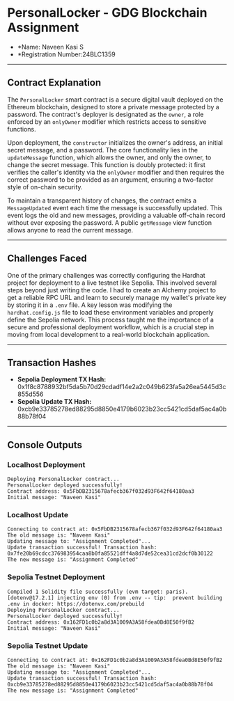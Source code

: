 # PersonalLocker - GDG Blockchain Assignment

- *Name: Naveen Kasi S 
- *Registration Number:24BLC1359

---

## Contract Explanation

The `PersonalLocker` smart contract is a secure digital vault deployed on the Ethereum blockchain, designed to store a private message protected by a password. The contract's deployer is designated as the `owner`, a role enforced by an `onlyOwner` modifier which restricts access to sensitive functions.

Upon deployment, the `constructor` initializes the owner's address, an initial secret message, and a password. The core functionality lies in the `updateMessage` function, which allows the owner, and only the owner, to change the secret message. This function is doubly protected: it first verifies the caller's identity via the `onlyOwner` modifier and then requires the correct password to be provided as an argument, ensuring a two-factor style of on-chain security.

To maintain a transparent history of changes, the contract emits a `MessageUpdated` event each time the message is successfully updated. This event logs the old and new messages, providing a valuable off-chain record without ever exposing the password. A public `getMessage` view function allows anyone to read the current message.

---

## Challenges Faced

One of the primary challenges was correctly configuring the Hardhat project for deployment to a live testnet like Sepolia. This involved several steps beyond just writing the code. I had to create an Alchemy project to get a reliable RPC URL and learn to securely manage my wallet's private key by storing it in a `.env` file. A key lesson was modifying the `hardhat.config.js` file to load these environment variables and properly define the Sepolia network. This process taught me the importance of a secure and professional deployment workflow, which is a crucial step in moving from local development to a real-world blockchain application.

---

## Transaction Hashes

- **Sepolia Deployment TX Hash:** 0x1f8c8788932bf5da5b70d29cdadf14e2a2c049b623fa5a26ea5445d3c855d556
- **Sepolia Update TX Hash:** 0xcb9e33785278ed88295d8850e4179b6023b23cc5421cd5daf5ac4a0b88b78f04

---

## Console Outputs

### Localhost Deployment
```
Deploying PersonalLocker contract...
PersonalLocker deployed successfully!
Contract address: 0x5FbDB2315678afecb367f032d93F642f64180aa3
Initial message: "Naveen Kasi"
```

### Localhost Update
```
Connecting to contract at: 0x5FbDB2315678afecb367f032d93F642f64180aa3
The old message is: "Naveen Kasi"
Updating message to: "Assignment Completed"...
Update transaction successful! Transaction hash: 0x7fe20b69cdcc376983954caa8b0fa85521dff4a8d7de52cea31cd2dcf0b30122
The new message is: "Assignment Completed"
```

### Sepolia Testnet Deployment
```
Compiled 1 Solidity file successfully (evm target: paris).
[dotenv@17.2.1] injecting env (0) from .env -- tip:  prevent building .env in docker: https://dotenvx.com/prebuild
Deploying PersonalLocker contract...
PersonalLocker deployed successfully!
Contract address: 0x162FD1c0b2a8d3A1009A3A58fdea0Bd8E50f9fB2
Initial message: "Naveen Kasi"
```

### Sepolia Testnet Update
```
Connecting to contract at: 0x162FD1c0b2a8d3A1009A3A58fdea0Bd8E50f9fB2
The old message is: "Naveen Kasi"
Updating message to: "Assignment Completed"...
Update transaction successful! Transaction hash: 0xcb9e33785278ed88295d8850e4179b6023b23cc5421cd5daf5ac4a0b88b78f04
The new message is: "Assignment Completed"
```

